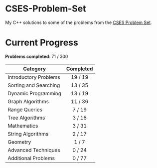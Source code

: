 # CSES-Problem-Set
My C++ solutions to some of the problems from the [CSES Problem Set](https://cses.fi/problemset/).

# Current Progress
**Problems completed**: 71 / 300

| Category | Completed |
| -------- | :-------: |
| Introductory Problems | 19 / 19 |
| Sorting and Searching | 13 / 35 |
| Dynamic Programming   | 13 / 19 |
| Graph Algorithms      | 11 / 36 |
| Range Queries         | 7 / 19  |
| Tree Algorithms       | 3 / 16  |
| Mathematics           | 3 / 31  |
| String Algorithms     | 2 / 17  |
| Geometry              | 1 / 7   |
| Advanced Techniques   | 0 / 24  |
| Additional Problems   | 0 / 77  |